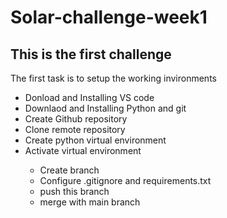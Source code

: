 # Solar-challenge-week1
## This is the first challenge

<p>The first task is to setup the working invironments</p>
<ul>
<li>Donload and Installing VS code</li>
<li>Downlaod and Installing Python and git</li>
<li>Create Github repository</li>
<li>Clone remote repository</li>
<li>Create python virtual environment</li>
<li>Activate virtual environment</li>
<ul>
    <li>Create branch</li>
    <li>Configure .gitignore and requirements.txt</li>
    <li>push this branch</li>
    <li>merge with main branch</li>

 </ul>
</ul>
